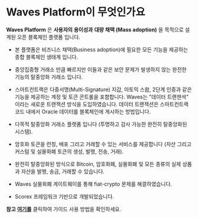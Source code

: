 # Waves Platform이 무엇인가요

**Waves Platform** 은 **사용자의 용이성과** **대량 채택 (Mass adoption)** 을 목적으로 설계된 오픈 블록체인 플랫폼 입니다.

* 본 플랫폼은 비즈니스 채택\(Business adoption\)에 필요한 모든 기능을 제공하는 종합 블록체인 생태계 입니다.
* 중앙집중형 거래소 만큼 빠르지만 이들과 같은 보안 문제가 발생하지 않는 완전한 기능의 탈중앙화 거래소 입니다.
* 스마트컨트랙은 다중서명\(Multi-Signature\) 지갑, 아토믹 스왑, 2단계 인증과 같은 기능을 제공하는 계정 및 토큰 콘트롤을 포함합니다. Waves는 "데이터 트랜잰셕" 이라는 새로운 트랜잭션 방식을 도입하였습니다. 데이터 트랜잭션은 스마트컨트랙 코드 내에서 Oracle 데이터를 블록체인에 게시하는 방법입니다.

* 다목적 탈중앙화 거래소 플랫폼 입니다 \(투명하고 감사 가능한 완전히 탈중앙화된 시스템\).
* 암호화 토큰을 런칭, 배포 그리고 거래할 수 있는 서비스를 제공합니다 \(자산 그리고 커스텀 및 실물화폐 토큰의 생성, 발행, 전송, 거래\).
* 완전히 탈중앙화된 방식으로 Bitcoin, 암호화폐, 실물화폐 및 모든 종류의 실제 상품과 자산을 발행, 송금, 거래할 수 있습니다.
* Waves 실물화폐 게이트웨이를 통해 fiat-crypto 문제를 해결하였습니다.
* Scorex 프레임워크 기반으로 개발되었습니다.

**참고** [**여기를**](/overview/how-to-use-this-guide.md) 클릭하여 가이드 사용 방법을 확인하세요.
